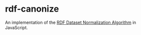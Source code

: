 # rdf-canonize

An implementation of the [RDF Dataset Normalization Algorithm][] in JavaScript.

[RDF Dataset Normalization Algorithm]: https://json-ld.github.io/normalization/
